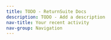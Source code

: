 ```yaml
---
title: TODO - ReturnSuite Docs
description: TODO - Add a description
nav-title: Your recent activity
nav-group: Navigation
---
```

